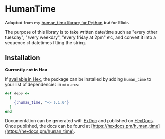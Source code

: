 # HumanTime
Adapted from my [human_time library for Python](https://github.com/Teifion/human_time_py) but for Elixir.

The purpose of this library is to take written date/time such as "every other tuesday", "every weekday", "every friday at 2pm" etc, and convert it into a sequence of datetimes fitting the string.

## Installation
**Currently not in Hex**

If [available in Hex](https://hex.pm/docs/publish), the package can be installed
by adding `human_time` to your list of dependencies in `mix.exs`:

```elixir
def deps do
  [
    {:human_time, "~> 0.1.0"}
  ]
end
```

Documentation can be generated with [ExDoc](https://github.com/elixir-lang/ex_doc)
and published on [HexDocs](https://hexdocs.pm). Once published, the docs can
be found at [https://hexdocs.pm/human_time](https://hexdocs.pm/human_time).

